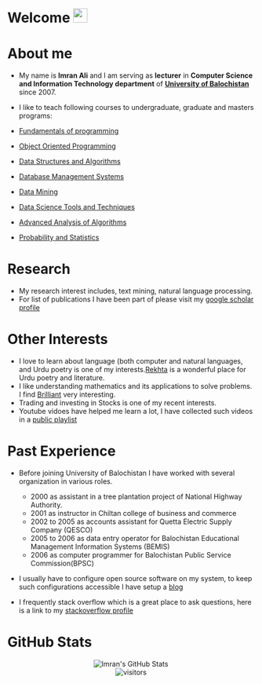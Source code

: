 # Welcome <img src="https://media.giphy.com/media/hvRJCLFzcasrR4ia7z/giphy.gif" width="29px">

# About me

- My name is **Imran Ali** and I am serving as **lecturer** in **Computer Science and Information Technology department** of **[University of Balochistan](http://web.uob.edu.pk/uob/index.php)** since 2007.
- I like to teach following courses to undergraduate, graduate and masters programs:

- [Fundamentals of programming](https://github.com/beyond2013/progintro)
- [Object Oriented Programming](https://github.com/beyond2013/oop)
- [Data Structures and Algorithms](https://github.com/beyond2013/dsa)
- [Database Management Systems](https://github.com/beyond2013/dbs)
- [Data Mining](https://github.com/beyond2013/datamining)
- [Data Science Tools and Techniques](https://github.com/beyond2013/DataScience)
- [Advanced Analysis of Algorithms](https://github.com/beyond2013/AlgoAnalysis)
- [Probability and Statistics](https://github.com/beyond2013/ProbNStat)


# Research 

- My research interest includes, text mining, natural language processing.
- For list of publications I have been part of please visit my [google scholar profile](https://scholar.google.com/citations?user=uGTl_jIAAAAJ&hl=en)

# Other Interests

- I love to learn about language (both computer and natural languages, and Urdu poetry is one of my interests.[Rekhta](https://rekhta.org/) is a wonderful place for Urdu poetry and literature.
- I like understanding mathematics and its applications to solve problems. I find [Brilliant](https://brilliant.org/) very interesting.
- Trading and investing in Stocks is one of my recent interests.
- Youtube vidoes have helped me learn a lot, I have collected such videos in a [public playlist](https://youtube.com/playlist?list=PLbfQBZgkspc_DuVZLTXMevddynmAQbJbf)

# Past Experience

- Before joining University of Balochistan I have worked with several organization in various roles.

  + 2000 as assistant in a tree plantation project of National Highway Authority.
  + 2001 as instructor in Chiltan college of business and commerce  
  + 2002 to 2005 as accounts assistant for Quetta Electric Supply Company (QESCO)  
  + 2005 to 2006 as data entry operator for Balochistan Educational Management Information Systems (BEMIS)  
  + 2006 as computer programmer for Balochistan Public Service Commission(BPSC)  

- I usually have to configure open source software on my system, to keep such configurations accessible I have setup a [blog](https://beyond2013.github.io)
- I frequently stack overflow which is a great place to ask questions, here is a link to my [stackoverflow profile](https://stackoverflow.com/users/923194/imran-ali?tab=profile)

# GitHub Stats
<div align="center">
<img src="https://github-readme-stats.vercel.app/api?username=beyond2013&show_icons=true&hide_border=true" alt="Imran's GitHub Stats">
</div>

<div align="center">
<img src="https://visitor-badge.laobi.icu/badge?page_id=beyond2013.beyond2013" alt="visitors">
</div>
